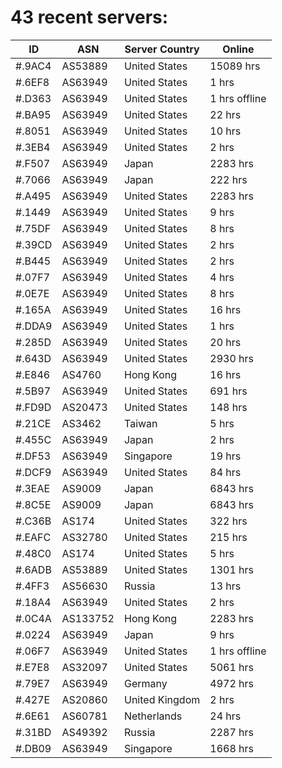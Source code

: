 # 43 recent servers:

| ID | ASN | Server Country | Online |
| ------ | ------ | ------ | ------ |
| #.9AC4 | AS53889 | United States | 15089 hrs |
| #.6EF8 | AS63949 | United States | 1 hrs |
| #.D363 | AS63949 | United States | 1 hrs offline |
| #.BA95 | AS63949 | United States | 22 hrs |
| #.8051 | AS63949 | United States | 10 hrs |
| #.3EB4 | AS63949 | United States | 2 hrs |
| #.F507 | AS63949 | Japan | 2283 hrs |
| #.7066 | AS63949 | Japan | 222 hrs |
| #.A495 | AS63949 | United States | 2283 hrs |
| #.1449 | AS63949 | United States | 9 hrs |
| #.75DF | AS63949 | United States | 8 hrs |
| #.39CD | AS63949 | United States | 2 hrs |
| #.B445 | AS63949 | United States | 2 hrs |
| #.07F7 | AS63949 | United States | 4 hrs |
| #.0E7E | AS63949 | United States | 8 hrs |
| #.165A | AS63949 | United States | 16 hrs |
| #.DDA9 | AS63949 | United States | 1 hrs |
| #.285D | AS63949 | United States | 20 hrs |
| #.643D | AS63949 | United States | 2930 hrs |
| #.E846 | AS4760 | Hong Kong | 16 hrs |
| #.5B97 | AS63949 | United States | 691 hrs |
| #.FD9D | AS20473 | United States | 148 hrs |
| #.21CE | AS3462 | Taiwan | 5 hrs |
| #.455C | AS63949 | Japan | 2 hrs |
| #.DF53 | AS63949 | Singapore | 19 hrs |
| #.DCF9 | AS63949 | United States | 84 hrs |
| #.3EAE | AS9009 | Japan | 6843 hrs |
| #.8C5E | AS9009 | Japan | 6843 hrs |
| #.C36B | AS174 | United States | 322 hrs |
| #.EAFC | AS32780 | United States | 215 hrs |
| #.48C0 | AS174 | United States | 5 hrs |
| #.6ADB | AS53889 | United States | 1301 hrs |
| #.4FF3 | AS56630 | Russia | 13 hrs |
| #.18A4 | AS63949 | United States | 2 hrs |
| #.0C4A | AS133752 | Hong Kong | 2283 hrs |
| #.0224 | AS63949 | Japan | 9 hrs |
| #.06F7 | AS63949 | United States | 1 hrs offline |
| #.E7E8 | AS32097 | United States | 5061 hrs |
| #.79E7 | AS63949 | Germany | 4972 hrs |
| #.427E | AS20860 | United Kingdom | 2 hrs |
| #.6E61 | AS60781 | Netherlands | 24 hrs |
| #.31BD | AS49392 | Russia | 2287 hrs |
| #.DB09 | AS63949 | Singapore | 1668 hrs |

